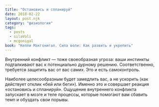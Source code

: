 ```yaml
---
title: "Остановись и спланируй"
date: 2018-02-22
layout: post.njk
category: "физиология"
tags:
  - posts
  - silaVoli
  - mcgonigal
book: "Келли Макгонигал. Сила воли: Как развить и укрепить"
---
```


Внутренний конфликт — тоже своеобразная угроза: ваши инстинкты подталкивают вас к потенциально дурному решению.
Соответственно, требуется защитить вас от вас самих. Это и есть самоконтроль.

Наиболее целесообразным будет замедлить вас, а не ускорить (как действует отклик «бей или беги»). Именно это и совершает реакция «остановись и спланируй». Ощущение внутреннего конфликта запускает в мозге и теле процессы, которые помогают вам сбавить темп и обуздать свои порывы.
